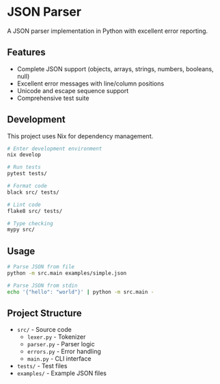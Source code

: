# JSON Parser

A JSON parser implementation in Python with excellent error reporting.

## Features

- Complete JSON support (objects, arrays, strings, numbers, booleans, null)
- Excellent error messages with line/column positions
- Unicode and escape sequence support
- Comprehensive test suite

## Development

This project uses Nix for dependency management.

```bash
# Enter development environment
nix develop

# Run tests
pytest tests/

# Format code
black src/ tests/

# Lint code
flake8 src/ tests/

# Type checking
mypy src/
```

## Usage

```bash
# Parse JSON from file
python -m src.main examples/simple.json

# Parse JSON from stdin
echo '{"hello": "world"}' | python -m src.main -
```

## Project Structure

- `src/` - Source code
  - `lexer.py` - Tokenizer
  - `parser.py` - Parser logic
  - `errors.py` - Error handling
  - `main.py` - CLI interface
- `tests/` - Test files
- `examples/` - Example JSON files
